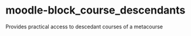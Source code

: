 moodle-block_course_descendants
===============================

Provides practical access to descedant courses of a metacourse